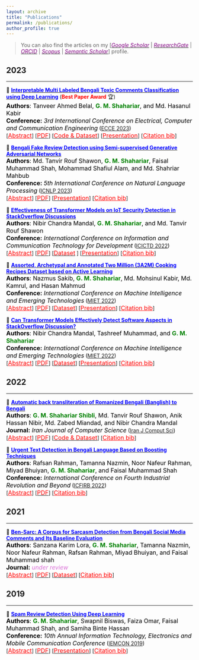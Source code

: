 ```yaml
---
layout: archive
title: "Publications"
permalink: /publications/
author_profile: true
---
```


> You can also find the articles on my [[<span style ="color:#800080">*Google Scholar*</span>](https://scholar.google.com/citations?user=GBaSF7MAAAAJ&hl=en)  \|  [<span style ="color:#800080">*ResearchGate*</span>](https://www.researchgate.net/profile/G-Shahariar)  \|  [<span style ="color:#800080">*ORCID*</span>](https://orcid.org/0000-0001-9757-7663)  \|  [<span style ="color:#800080">*Scopus*</span>](https://www.scopus.com/authid/detail.uri?authorId=57844100100)  \|  [<span style ="color:#800080">*Semantic Scholar*</span>](https://www.semanticscholar.org/author/G.-M.-Shahariar/100649170)] profile.

## 2023
---------
<!-- Paper 05 -->
📌 [<span style="color:blue">**Interpretable Multi Labeled Bengali Toxic Comments Classification using Deep Learning**</span>](https://ieeexplore.ieee.org/document/10101588) (<span style="color:red"><strong>Best Paper Award</strong></span> 🏆)<br>
<span style="color:black">
	<font size="3"><strong>Authors</strong>: Tanveer Ahmed Belal, <strong style="color:green">G. M. Shahariar</strong>, and Md. Hasanul Kabir </font>
</span>
<br>
<span style="color:black">
	<font size="3"><strong>Conference:</strong><em> 3rd International Conference on Electrical, Computer and Communication Engineering</em></font> ([ECCE 2023](https://webs.cuet.ac.bd/ecce/))
</span>
<br>
[<a style="color:red;" href="#" onclick="$('#ecce2023_abstract').toggle();return false;"><font size="3">Abstract</font></a>] [[<span style ="color:red"><font size="3">PDF</font></span>](https://www.researchgate.net/publication/369924719_Interpretable_Multi_Labeled_Bengali_Toxic_Comments_Classification_using_Deep_Learning)] [[<span style ="color:red"><font size="3">Code & Dataset</font></span>](https://github.com/deepu099cse/Multi-Labeled-Bengali-Toxic-Comments-Classification)] [[<span style ="color:red"><font size="3">Presentation</font></span>](https://shahariar-shibli.github.io/files/ECCE2023/ECCE-Toxic-Comments-Presentation.pptx)] [<a style="color:red;" href="#" onclick="$('#ecce2023_bib').toggle();return false;"><font size="3">Citation bib</font></a>] 

<div id="ecce2023_bib" class="bib" style="display:none;">
	<pre>
	  @INPROCEEDINGS{10101588,
	  author={Belal, Tanveer Ahmed and Shahariar, G. M. and Kabir, Md. Hasanul},
	  booktitle={2023 International Conference on Electrical, Computer and Communication Engineering (ECCE)}, 
	  title={Interpretable Multi Labeled Bengali Toxic Comments Classification using Deep Learning}, 
	  year={2023},
	  volume={},
	  number={},
	  pages={1-6},
	  doi={10.1109/ECCE57851.2023.10101588}}
	</pre>
</div>

<div id="ecce2023_abstract" class="abstract" style="display:none;">
	<p style="text-align:justify; color:black;"> 
		<font size="3">
			This paper presents a deep learning-based pipeline for categorizing Bengali toxic comments, 
			in which at first a binary classification model is used to determine whether a comment is toxic or not, 
			and then a multi-label classifier is employed to determine which toxicity type the comment belongs to. 
			For this purpose, we have prepaBlue a manually labeled dataset consisting of 16,073 instances among which 8,488 are Toxic 
			and any toxic comment may correspond to one or more of the six toxic categories - vulgar, hate, religious, threat, troll, 
			and insult simulta-neously. Long Short Term Memory (LSTM) with BERT Embedding achieved 89.42% accuracy for the binary classification 
			task while as a multi-label classifier, a combination of Convolutional Neural Network and Bi-directional Long Short Term Memory 
			(CNN-BiLSTM) with attention mechanism achieved 78.92% accuracy and 0.86 as weighted F1-score. To explain the pBlueictions and interpret 
			the word feature importance during classification by the proposed models, we utilized Local Interpretable Model-Agnostic Explanations (LIME) framework.
		</font>
	</p>
</div>

<!-- Paper 04 -->
📌 [<span style="color:blue">**Bengali Fake Review Detection using Semi-supervised Generative Adversarial Networks**</span>](https://www.researchgate.net/publication/369855297_Bengali_Fake_Review_Detection_using_Semi-supervised_Generative_Adversarial_Networks)<br>
<span style="color:black">
	<font size="3"><strong>Authors</strong>: Md. Tanvir Rouf Shawon, <strong style="color:green">G. M. Shahariar</strong>, Faisal Muhammad Shah, Mohammad Shafiul Alam, and Md. Shahriar Mahbub</font>
</span>
<br>
<span style="color:black">
	<font size="3"><strong>Conference:</strong><em> 5th International Conference on Natural Language Processing</em></font> ([ICNLP 2023](http://www.icnlp.net/index.html))
</span>
<br>
[<a style="color:red;" href="#" onclick="$('#icnlp2023_abstract').toggle();return false;"><font size="3">Abstract</font></a>] [[<span style ="color:red"><font size="3">PDF</font></span>](https://arxiv.org/abs/2304.02739)] [[<span style ="color:red"><font size="3">Presentation</font></span>](https://shahariar-shibli.github.io/files/ICNLP2023/BFRD-Final.pdf)] [<a style="color:red;" href="#" onclick="$('#icnlp2023_bib').toggle();return false;"><font size="3">Citation bib</font></a>] 

<div id="icnlp2023_bib" class="bib" style="display:none;">
	<pre>
		@article{shawon2023bengali,
		  title={Bengali Fake Review Detection using Semi-supervised Generative Adversarial Networks},
		  author={Shawon, Md and Rouf, Tanvir and Shahariar, GM and Shah, Faisal Muhammad and Alam, Mohammad Shafiul and Mahbub, Md and others},
		  journal={arXiv preprint arXiv:2304.02739},
		  year={2023}
		}
	</pre>
</div>

<div id="icnlp2023_abstract" class="abstract" style="display:none;">
	<p style="text-align:justify; color:black;"> 
		<font size="3">
			This paper investigates the potential of semi-supervised Generative Adversarial Networks (GANs) to fine-tune pretrained language 
			models in order to classify Bengali fake reviews from real reviews with a few annotated data. With the rise of social media and e-commerce, 
			the ability to detect fake or deceptive reviews is becoming increasingly important in order to protect consumers from being misled by false 
			information. Any machine learning model will have trouble identifying a fake review, especially for a low resource language like Bengali. 
			We have demonstrated that the proposed semi-supervised GAN-LM architecture (generative adversarial network on top of a pretrained language 
			model) is a viable solution in classifying Bengali fake reviews as the experimental results suggest that even with only 1024 annotated samples, 
			BanglaBERT with semi-supervised GAN (SSGAN) achieved an accuracy of 83.59% and a f1-score of 84.89% outperforming other pretrained language 
			models - BanglaBERT generator, Bangla BERT Base and Bangla-Electra by almost 3%, 4% and 10% respectively in terms of accuracy. The experiments 
			were conducted on a manually labeled food review dataset consisting of total 6014 real and fake reviews collected from various social media 
			groups. Researchers that are experiencing difficulty recognizing not just fake reviews but other classification issues owing to a lack of 
			labeled data may find a solution in our proposed methodology.
		</font>
	</p>
</div>

<!-- Paper 03 --> 
📌 [<span style="color:Blue">**Effectiveness of Transformer Models on IoT Security Detection in StackOverflow Discussions**</span>](https://link.springer.com/chapter/10.1007/978-981-19-7528-8_10)<br>
<span style="color:black">
	<font size="3"><strong>Authors</strong>: Nibir Chandra Mandal, <strong style="color:green">G. M. Shahariar</strong>, and Md. Tanvir Rouf Shawon</font>
</span>
<br>
<span style="color:black">
	<font size="3"><strong>Conference:</strong><em> International Conference on Information and Communication Technology for Development</em></font> ([ICICTD 2022](https://link.springer.com/book/10.1007/978-981-19-7528-8))
</span>
<br>
[<a style="color:red;" href="#" onclick="$('#icictd2023_abstract').toggle();return false;"><font size="3">Abstract</font></a>] [[<span style ="color:red"><font size="3">PDF</font></span>](https://arxiv.org/pdf/2207.14542.pdf)] [[<span style ="color:red"><font size="3">Dataset</font></span>](https://github.com/shahariar-shibli/Effectiveness-of-Transformer-Models-on-IoT-Security-Detection-in-StackOverflow-Discussions) ] [[<span style ="color:red"><font size="3">Presentation</font></span>](https://shahariar-shibli.github.io/files/ICICTD2022/PaperID_68.pdf)] [<a style="color:red;" href="#" onclick="$('#icictd2023_bib').toggle();return false;"><font size="3">Citation bib</font></a>] 

<div id="icictd2023_bib" class="bib" style="display:none;">
	<pre>
		@InProceedings{mandalSecurity,
			author="Mandal, Nibir Chandra
			and Shahariar, G. M.
			and Shawon, Md. Tanvir Rouf",
			title="Effectiveness of Transformer Models on IoT Security Detection in StackOverflow Discussions",
			booktitle="Proceedings of International Conference on Information and Communication Technology for Development",
			year="2023",
			publisher="Springer Nature Singapore",
			address="Singapore",
			pages="125--137"
		}
	</pre>
</div>

<div id="icictd2023_abstract" class="abstract" style="display:none;">
	<p style="text-align:justify; color:black;"> 
		<font size="3">
			The Internet of Things (IoT) is an emerging concept that directly links to the billions of physical items, or “things” 
			that are connected to the Internet and are all gathering and exchanging information between devices and systems. However, 
			IoT devices were not built with security in mind, which might lead to security vulnerabilities in a multi-device system. 
			Traditionally, we investigated IoT issues by polling IoT developers and specialists. This technique, however, is not scalable 
			since surveying all IoT developers is not feasible. Another way to look into IoT issues is to look at IoT developer discussions 
			on major online development forums like Stack Overflow (SO). However, finding discussions that are relevant to IoT issues is 
			challenging since they are frequently not categorized with IoT-related terms. In this paper, we present the “IoT Security Dataset”, 
			a domain-specific dataset of 7147 samples focused solely on IoT security discussions. As there are no automated tools to label these 
			samples, we manually labeled them. We further employed multiple transformer models to automatically detect security discussions. 
			Through rigorous investigations, we found that IoT security discussions are different and more complex than traditional security 
			discussions. We demonstrated a considerable performance loss (up to 44%) of transformer models on cross-domain datasets when we 
			transferred knowledge from a general-purpose dataset “Opiner”, supporting our claim. Thus, we built a domain-specific IoT security 
			detector with an F1-Score of 0.69. We have made the dataset public in the hope that developers would learn more about the security 
			discussion and vendors would enhance their concerns about product security.
		</font>
	</p>
</div>


<!-- Paper 02 -->
📌 [<span style="color:Blue">**Assorted, Archetypal and Annotated Two Million (3A2M) Cooking Recipes Dataset based on Active Learning**</span>](https://doi.org/10.1007/978-3-031-34622-4_15)<br>
<span style="color:black">
	<font size="3"><strong>Authors</strong>: Nazmus Sakib, <strong style="color:green">G. M. Shahariar</strong>, Md. Mohsinul Kabir, Md. Kamrul, and Hasan Mahmud</font>
</span>
<br>
<span style="color:black">
	<font size="3"><strong>Conference:</strong><em> International Conference on Machine Intelligence and Emerging Technologies</em></font> ([MIET 2022](https://confmiet.org/))
</span>
<br>
[<a style="color:red;" href="#" onclick="$('#miet2022_abstract').toggle();return false;"><font size="3">Abstract</font></a>] [[<span style ="color:red"><font size="3">PDF</font></span>](https://arxiv.org/abs/2303.16778)] [[<span style ="color:red"><font size="3">Dataset</font></span>](https://www.kaggle.com/datasets/nazmussakibrupol/3a2m-cooking-recipe-dataset)] [[<span style ="color:red"><font size="3">Presentation</font></span>](https://shahariar-shibli.github.io/files/MIET2022/PaperID_462.pdf)] [<a style="color:red;" href="#" onclick="$('#miet2022_bib').toggle();return false;"><font size="3">Citation bib</font></a>] 

<div id="miet2022_bib" class="bib" style="display:none;">
	<pre>
		@InProceedings{3A2M,
			author="Sakib, Nazmus
			and Shahariar, G. M.
			and Kabir, Md. Mohsinul
			and Hasan, Md. Kamrul
			and Mahmud, Hasan",
			title="Assorted, Archetypal and Annotated Two Million (3A2M) Cooking Recipes Dataset Based on Active Learning",
			booktitle="Machine Intelligence and Emerging Technologies",
			year="2023",
			publisher="Springer Nature Switzerland",
			address="Cham",
			pages="188--203"
		}
	</pre>
</div>

<div id="miet2022_abstract" class="abstract" style="display:none;">
	<p style="text-align:justify; color:black;"> 
		<font size="3">
			Cooking recipes allow individuals to exchange culinary ideas and provide food preparation instructions. Due to a lack of 
			adequate labeled data, categorizing raw recipes found online to the appropriate food genres is a challenging task in this domain. 
			Utilizing the knowledge of domain experts to categorize recipes could be a solution. In this study, we present a novel dataset 
			of two million culinary recipes labeled in respective categories leveraging the knowledge of food experts and an active learning 
			technique. To construct the dataset, we collect the recipes from the RecipeNLG dataset [1]. Then, we employ three human experts 
			whose trustworthiness score is higher than 86.667% to categorize 300K recipe by their Named Entity Recognition (NER) and assign 
			it to one of the nine categories: bakery, drinks, non-veg, vegetables, fast food, cereals, meals, sides and fusion. Finally, we 
			categorize the remaining 1900K recipes using Active Learning method with a blend of Query-by-Committee and Human In The Loop 
			(HITL) approaches. There are more than two million recipes in our dataset, each of which is categorized and has a confidence 
			score linked with it. For the 9 genres, the Fleiss Kappa score of this massive dataset is roughly 0.56026. We believe that the 
			research community can use this dataset to perform various machine learning tasks such as recipe genre classification, recipe 
			generation of a specific genre, new recipe creation, etc. The dataset can also be used to train and evaluate the performance 
			of various NLP tasks such as named entity recognition, part-of-speech tagging, semantic role labeling, and so on.
		</font>
	</p>
</div>

<!-- Paper 01 -->
📌 [<span style="color:Blue">**Can Transformer Models Effectively Detect Software Aspects in StackOverflow Discussion?**</span>](https://doi.org/10.1007/978-3-031-34622-4_18)<br>
<span style="color:black">
	<font size="3"><strong>Authors</strong>: Nibir Chandra Mandal, Tashreef Muhammad, and <strong style="color:green">G. M. Shahariar</strong></font>
</span>
<br>
<span style="color:black">
	<font size="3"><strong>Conference:</strong><em> International Conference on Machine Intelligence and Emerging Technologies</em></font> ([MIET 2022](https://confmiet.org/))
</span>
<br>
[<a style="color:red;" href="#" onclick="$('#miet2022_2_abstract').toggle();return false;"><font size="3">Abstract</font></a>] [[<span style ="color:red"><font size="3">PDF</font></span>](https://arxiv.org/abs/2209.12065)] [[<span style ="color:red"><font size="3">Dataset</font></span>](https://shahariar-shibli.github.io/files/MIET2022/UddinSOAspect.csv)] [[<span style ="color:red"><font size="3">Presentation</font></span>](https://shahariar-shibli.github.io/files/MIET2022/PaperID_371.pptx)] [<a style="color:red;" href="#" onclick="$('#miet2022_2_bib').toggle();return false;"><font size="3">Citation bib</font></a>] 

<div id="miet2022_2_bib" class="bib" style="display:none;">
	<pre>
		@InProceedings{mandal2022can,
			author="Mandal, Nibir Chandra
			and Muhammad, Tashreef
			and Shahariar, G. M.",
			title="Can Transformer Models Effectively Detect Software Aspects in StackOverflow Discussion?",
			booktitle="Machine Intelligence and Emerging Technologies",
			year="2023",
			publisher="Springer Nature Switzerland",
			address="Cham",
			pages="226--241"
		}
	</pre>
</div>

<div id="miet2022_2_abstract" class="abstract" style="display:none;">
	<p style="text-align:justify; color:black;"> 
		<font size="3">
			Dozens of new tools and technologies are being incorporated to help developers, which is becoming a source of consternation 
			as they struggle to choose one over the others. For example, there are at least ten frameworks available to developers for 
			developing web applications, posing a conundrum in selecting the best one that meets their needs. As a result, developers 
			are continuously searching for all of the benefits and drawbacks of each API, framework, tool, and so on. One of the typical 
			approaches is to examine all of the features through official documentation and discussion. This approach is time-consuming, 
			often makes it difficult to determine which aspects are the most important to a particular developer and whether a particular 
			aspect is important to the community at large. In this paper, we have used a benchmark API aspects dataset (Opiner) collected 
			from StackOverflow posts and observed how Transformer models (BERT, RoBERTa, DistilBERT, and XLNet) perform in detecting 
			software aspects in textual developer discussion with respect to the baseline Support Vector Machine (SVM) model. Through 
			extensive experimentation, we have found that transformer models improve the performance of baseline SVM for most of the 
			aspects, i.e., 'Performance', 'Security', 'Usability', 'Documentation', 'Bug', 'Legal', 'OnlySentiment', and 'Others'. However, 
			the models fail to apprehend some of the aspects (e.g., 'Community' and 'Potability') and their performance varies depending 
			on the aspects. Also, larger architectures like XLNet are ineffective in interpreting software aspects compared to smaller 
			architectures like DistilBERT.
		</font>
	</p>
</div>

## 2022
---------
<!-- Paper 02 -->
📌 [<span style="color:Blue">**Automatic back transliteration of Romanized Bengali (Banglish) to Bengali**</span>](https://link.springer.com/article/10.1007/s42044-022-00122-9)<br>
<span style="color:black">
	<font size="3"><strong>Authors</strong>: <strong style="color:green">G. M. Shahariar Shibli</strong>, Md. Tanvir Rouf Shawon, Anik Hassan Nibir, Md. Zabed Miandad, and Nibir Chandra Mandal</font>
</span>
<br>
<span style="color:black">
	<font size="3"><strong>Journal:</strong><em> Iran Journal of Computer Science</em></font> ([Iran J Comput Sci](https://www.springer.com/journal/42044))
</span>
<br>
[<a style="color:red;" href="#" onclick="$('#iran2022_abstract').toggle();return false;"><font size="3">Abstract</font></a>] [[<span style ="color:red"><font size="3">PDF</font></span>](https://shahariar-shibli.github.io/files/IRAN2022/Banglish_to_Bangla.pdf)] [[<span style ="color:red"><font size="3">Code & Dataset</font></span>](https://github.com/shahariar-shibli/Automatic-Back-Transliteration-of-Romanized-Bengali-Banglish-to-Bengali)] [<a style="color:red;" href="#" onclick="$('#iran2022_bib').toggle();return false;"><font size="3">Citation bib</font></a>] 

<div id="iran2022_bib" class="bib" style="display:none;">
	<pre>
		@article{shibli2022automatic,
		  title={Automatic back transliteration of Romanized Bengali (Banglish) to Bengali},
		  author={Shibli, GM Shahariar and Shawon, Md Tanvir Rouf and Nibir, Anik Hassan and Miandad, Md Zabed and Mandal, Nibir Chandra},
		  journal={Iran Journal of Computer Science},
		  pages={1--12},
		  year={2022},
		  publisher={Springer}
		}
	</pre>
</div>

<div id="iran2022_abstract" class="abstract" style="display:none;">
	<p style="text-align:justify; color:black;"> 
		<font size="3">
			Back transliteration of Romanized Bengali to Bengali is the process of converting text written in the Latin alphabet back into the 
			Bengali script. This is often done in order to improve the readability of Bengali text for Bengali speakers using a simple rules-based 
			system, or an interactive transliteration tool. There are many ways to back transliterate from Romanized Bengali to Bengali, but most 
			of them are either grapheme or phoneme based. This paper introduces a unique pipeline that uses nine open source back transliteration 
			tools to automatically back transliterate Romanized Bengali to Bengali. The pipeline consists of seven steps: (1) processing the 
			Romanized Bengali input; (2) acquiring human transliteration for performance comparison; (3) employing transliteration tools; (4) 
			generating candidate transliterations; (5) post-processing the candidate transliterations; (6) selecting best candidate transliteration, 
			and (7) evaluating the quality of the transliterations through several performance metrics. Experimental results reveal that our approach 
			produced the highest BLEU-1 score of 81.28, BLEU-2 score of 60.75, BLEU-3 score of 44.45, BLEU-4 score of 30.46, and the lowest average 
			Word Error Rate and Word Information Lost of 29.21 and 43.68, respectively, on 1000 Romanized Bengali texts. In terms of recall, 
			we achieved a Rouge-L score of 0.7190.
		</font>
	</p>
</div>

<!-- Paper 01 -->
📌 [<span style="color:Blue">**Urgent Text Detection in Bengali Language Based on Boosting Techniques**</span>](https://link.springer.com/chapter/10.1007/978-981-19-2445-3_49)<br>
<span style="color:black">
	<font size="3"><strong>Authors</strong>: Rafsan Rahman, Tamanna Nazmin, Noor Nafeur Rahman, Miyad Bhuiyan, <strong style="color:green">G. M. Shahariar</strong>, and Faisal Muhammad Shah</font>
</span>
<br>
<span style="color:black">
	<font size="3"><strong>Conference:</strong><em> International Conference on Fourth Industrial Revolution and Beyond</em></font> ([ICFIRB 2022](https://link.springer.com/book/10.1007/978-981-19-2445-3))
</span>
<br>
[<a style="color:red;" href="#" onclick="$('#icfirb2022_abstract').toggle();return false;"><font size="3">Abstract</font></a>] [[<span style ="color:red"><font size="3">PDF</font></span>](https://www.researchgate.net/publication/364138051_Urgent_Text_Detection_in_Bengali_Language_Based_on_Boosting_Techniques)] [<a style="color:red;" href="#" onclick="$('#icfirb2022_bib').toggle();return false;"><font size="3">Citation bib</font></a>] 

<div id="icfirb2022_bib" class="bib" style="display:none;">
	<pre>
		@InProceedings{10.1007/978-981-19-2445-3_49,
			author="Rahman, Rafsan
			and Nazmin, Tamanna
			and Rahman, Noor Nafeur
			and Bhuiyan, Miyad
			and Shahariar, G. M.
			and Shah, Faisal Muhammad",
			title="Urgent Text Detection in Bengali Language Based on Boosting Techniques",
			booktitle="Proceedings of International Conference on Fourth Industrial Revolution and Beyond 2021 ",
			year="2022",
			publisher="Springer Nature Singapore",
			address="Singapore",
			pages="697--709",
			isbn="978-981-19-2445-3"
		}
	</pre>
</div>

<div id="icfirb2022_abstract" class="abstract" style="display:none;">
	<p style="text-align:justify; color:black;"> 
		<font size="3">
			This paper presents a learning approach on a unique dataset formulated by authors that detects urgent texts 
			from the posts on social media platforms in Bengali language. It is difficult to keep track of every information 
			we go through social media. In the collision of numerous posts, it is easy to miss information that is urgent. 
			In this advanced era of machine learning, detecting urgent texts among thousands of posts would be much easier 
			if we can implement a model that can filter the urgent text out of them. Therefore, we propose an approach that 
			can identify any type of urgent texts from public posts by leveraging a manually constructed dataset that is fully 
			human annotated. Apart from traditional machine learning classifiers, we applied boosting algorithms in our 
			proposed method in addition. Experimentally, a significant increase in accuracy has been noticed by boosting 
			weak learners. Support Vector Machine (SVM) achieved 80.9% accuracy where gradient boosting outperformed the 
			traditional approach with 82% accuracy while detecting urgent texts in Bengali language.
		</font>
	</p>
</div>


## 2021
-------
<!-- Paper 01 -->
📌 [<span style="color:Blue">**Ben-Sarc: A Corpus for Sarcasm Detection from Bengali Social Media Comments and Its Baseline Evaluation**</span>](https://www.researchgate.net/publication/357888683_Ben-Sarc_A_Corpus_for_Sarcasm_Detection_from_Bengali_Social_Media_Comments_and_Its_Baseline_Evaluation)<br>
<span style="color:black">
	<font size="3"><strong>Authors</strong>: Sanzana Karim Lora, <strong style="color:green">G. M. Shahariar</strong>, Tamanna Nazmin, Noor Nafeur Rahman, Rafsan Rahman, Miyad Bhuiyan, and Faisal Muhammad shah</font>
</span>
<br>
	<span style="color:black">
		<font size="3"><strong>Journal:</strong> 
				<span style ="color:orchid">
					<em>under review</em>
				</span>
		</font>
	</span>
<br>
[<a style="color:red;" href="#" onclick="$('#inreview_abstract').toggle();return false;"><font size="3">Abstract</font></a>] [[<span style ="color:red"><font size="3">PDF</font></span>](https://engrxiv.org/preprint/view/2102/4194)] [[<span style ="color:red"><font size="3">Dataset</font></span>](https://docs.google.com/spreadsheets/d/1paQG4X28R7kiV3zYN9Lwa3mJgouXZjqL/edit#gid=785602251)] [<a style="color:red;" href="#" onclick="$('#inreview_bib').toggle();return false;"><font size="3">Citation bib</font></a>] 

<div id="inreview_bib" class="bib" style="display:none;">
	<pre>
		@article{loraben,
		  title={Ben-Sarc: A Corpus for Sarcasm Detection from Bengali Social Media Comments and Its Baseline Evaluation},
		  author={Lora, Sanzana Karim and Shahariar, GM and Nazmin, Tamanna and Rahman, Noor Nafeur and Rahman, Rafsan and Bhuiyan, Miyad and others},
		  publisher={Engineering Archive}
		}
	</pre>
</div>

<div id="inreview_abstract" class="abstract" style="display:none;">
	<p style="text-align:justify; color:black;"> 
		<font size="3">
			Sarcasm detection research of the Bengali language so far can be considered to be narrow due to the unavailability of resources. 
			In this paper, we introduce a large-scale self annotated Bengali corpus for sarcasm detection research problem in the Bengali 
			language named 'Ben-Sarc' containing 25,636 comments, manually collected from different public Facebook pages and evaluated by external 
			evaluators. Then we present a complete strategy to utilize different models of traditional machine learning, deep learning, and 
			transfer learning to detect sarcasm from text using the Ben-Sarc corpus. Finally, we demonstrate a comparison between the performance 
			of traditional machine learning, deep learning, and transfer learning models on our Ben-Sarc corpus. Transfer learning using 
			Indic-Transformers Bengali BERT as a pre-trained source model has achieved the highest accuracy of 75.05%. The second highest 
			accuracy is obtained by the LSTM model with 72.48% and Multinomial Naive Bayes is acquired the third highest with 72.36% accuracy 
			for deep learning and machine learning, respectively. The Ben-Sarc corpus is made publicly available in the hope of advancing 
			the Bengali Natural Language Processing community.
		</font>
	</p>
</div>

## 2019
-------
<!-- Paper 01 -->
📌 [<span style="color:Blue">**Spam Review Detection Using Deep Learning**</span>](https://ieeexplore.ieee.org/document/8936148)<br>
<span style="color:black">
	<font size="3"><strong>Authors</strong>: <strong style="color:green">G. M. Shahariar</strong>, Swapnil Biswas, Faiza Omar, Faisal Muhammad Shah, and Samiha Binte Hassan</font>
</span>
<br>
<span style="color:black">
	<font size="3"><strong>Conference:</strong><em> 10th Annual Information Technology, Electronics and Mobile Communication Conference</em></font> ([IEMCON 2019](https://ieee-iemcon.org/ieee-iemcon-2019-2/))
</span>
<br>
[<a style="color:red;" href="#" onclick="$('#iemcon2019_abstract').toggle();return false;"><font size="3">Abstract</font></a>] [[<span style ="color:red"><font size="3">PDF</font></span>](https://www.researchgate.net/publication/338071063_Spam_Review_Detection_Using_Deep_Learning)] [[<span style ="color:red"><font size="3">Presentation</font></span>](https://shahariar-shibli.github.io/files/IEMCON2019/Spam-Final.pptx)] [<a style="color:red;" href="#" onclick="$('#iemcon2019_bib').toggle();return false;"><font size="3">Citation bib</font></a>] 

<div id="iemcon2019_bib" class="bib" style="display:none;">
	<pre>
		@INPROCEEDINGS{8936148,
		  author={Shahariar, G. M. and Biswas, Swapnil and Omar, Faiza and Shah, Faisal Muhammad and Binte Hassan, Samiha},
		  booktitle={2019 IEEE 10th Annual Information Technology, Electronics and Mobile Communication Conference (IEMCON)}, 
		  title={Spam Review Detection Using Deep Learning}, 
		  year={2019},
		  volume={},
		  number={},
		  pages={0027-0033},
		  doi={10.1109/IEMCON.2019.8936148}
		  }
	</pre>
</div>

<div id="iemcon2019_abstract" class="abstract" style="display:none;">
	<p style="text-align:justify; color:black;"> 
		<font size="3">
			A robust and reliable system of detecting spam reviews is a crying need in todays world in order to purchase products 
			without being cheated from online sites. In many online sites, there are options for posting reviews, and thus creating 
			scopes for fake paid reviews or untruthful reviews. These concocted reviews can mislead the general public and put them 
			in a perplexity whether to believe the review or not. Prominent machine learning techniques have been introduced to solve 
			the problem of spam review detection. The majority of current research has concentrated on supervised learning methods, 
			which require labeled data - an inadequacy when it comes to online review. Our focus in this article is to detect any deceptive 
			text reviews. In order to achieve that we have worked with both labeled and unlabeled data and proposed deep learning methods 
			for spam review detection which includes Multi-Layer Perceptron (MLP), Convolutional Neural Network (CNN) and a variant of 
			Recurrent Neural Network (RNN) that is Long Short-Term Memory (LSTM). We have also applied some traditional machine learning 
			classifiers such as Nave Bayes (NB), K Nearest Neighbor (KNN) and Support Vector Machine (SVM) to detect spam reviews and 
			finally, we have shown the performance comparison for both traditional and deep learning classifiers.
		</font>
	</p>
</div>

